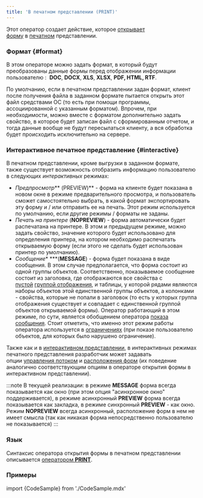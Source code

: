 ```yaml
---
title: 'В печатном представлении (PRINT)'
---
```


Этот оператор создает действие, которое [открывает форму](Open_form.md) в [печатном](Print_view.md) представлении.

### Формат {#format}

В этом операторе можно задать формат, в который будут преобразованы данные формы перед отображении информации пользователю :  **DOC**, **DOCX**, **XLS**, **XLSX**, **PDF, HTML, RTF**.

По умолчанию, если в печатном представлении задан формат, клиент после получения файла в заданном формате пытается открыть этот файл средствами ОС (то есть при помощи программы, ассоциированной с указанным форматом). Впрочем, при необходимости, можно вместе с форматом дополнительно задать свойство, в которое будет записан файл с сформированным отчетом, и тогда данные вообще не будут пересылаться клиенту, а вся обработка будет происходить исключительно на сервере.

### Интерактивное печатное представление {#interactive}

В печатном представлении, кроме выгрузки в заданном формате, также существует возможность отобразить информацию пользователю в следующих *интерактивных* режимах:

-   *Предпросмотр*** (PREVIEW)** - форма на клиенте будет показана в новом окне в режиме предварительного просмотра, и пользователь сможет самостоятельно выбрать, в какой формат экспортировать эту форму и / или отправить ее на печать. Этот режим используется по умолчанию, если другие режимы / форматы не заданы.
-   *Печать на принтере* (**NOPREVIEW**) - форма автоматически будет распечатана на принтере. В этом и предыдущем режиме, можно задать свойство, значение которого будет использовано для определения принтера, на котором необходимо распечатать открываемую форму (если этого не сделать будет использован принтер по умолчанию).
-   *Сообщение** ***(**MESSAGE**) - форма будет показана в виде сообщения. В этом случае предполагается, что форма состоит из одной группы объектов. Соответственно, показываемое сообщение состоит из заголовка, где отображаются все свойства с [пустой](Static_view.md#empty) [группой отображения](Form_structure.md#drawgroup-broken), и таблицы, у которой рядами являются наборы объектов этой единственной группы объектов, а колонками - свойства, которые не попали в заголовок (то есть у которых группа отображения существует и совпадает с единственной группой объектов открываемой формы). Оператор работающий в этом режиме, по сути, является обобщением оператора [показа сообщения](Show_message_MESSAGE_ASK_.md). Стоит отметить, что именно этот режим работы оператора используется в [ограничениях](Constraints.md) (при показе пользователю объектов, для которых было нарушено ограничение).

Также как и в [интерактивном представлении](In_an_interactive_view_SHOW_DIALOG_.md), в интерактивных режимах печатного представления разработчик может задавать опции [управления потоком](In_an_interactive_view_SHOW_DIALOG_.md#flow) и [расположения форм](In_an_interactive_view_SHOW_DIALOG_.md#location) (их поведение аналогично соответствующим опциям в операторе открытия формы в интерактивном представлении).


:::note
В текущей реализации: в режиме **MESSAGE** форма всегда показывается как окно (при этом опция "асинхронное окно" поддерживается), в режиме асинхронный **PREVIEW** форма всегда показывается как закладка, в режиме синхронный **PREVIEW** - как окно. Режим **NOPREVIEW** всегда асинхронный, расположение форм в нем не имеет смысла (так как никакая форма непосредственно пользователю не показывается)
:::

### Язык

Синтаксис оператора открытия формы в печатном представлении описывается [оператором **PRINT**](PRINT_operator.md).

### Примеры

import {CodeSample} from './CodeSample.mdx'

<CodeSample url="https://ru-documentation.lsfusion.org/sample?file=ActionSample&block=print"/>
